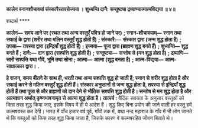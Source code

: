 **कालेन स्नानशौचावयां संस्कारैस्तपसेज्यया ।** **शुध्यन्ति दानै: सन्तुष्ट्या द्रव्याण्यात्मात्मविद्यया ॥ ४॥** 

शब्दार्थ **** 

**कालेन—** **समय आने पर (स्थल तथा अन्य वस्तुएँ पवित्र हो जाने पर)** **; स्नान-शौचावयाम्—** **स्नान तथा सफाई के द्वारा (शरीर** **तथा मलिन वस्तुएँ शुद्ध होती हैं)** **; संस्कारै:—** **संस्कार द्वारा (जन्म शुद्ध होता है)** **; तपसा—** **तपस्या द्वारा (इन्द्रियाँ शुद्ध होती** **हैं)** **; इज्यया—** **पूजा द्वारा (ब्राह्मण शुद्ध बनते हैं)** **; शुध्यन्ति—** **शुद्ध बनते हैं** **; दानै:—** **दान द्वारा (सश्पत्ति शुद्ध होती है)** **;** **सन्तुष्ट्या—** **सन्तोष से (मन शुद्ध होता है)** **; द्रव्याणि—** **सारी सश्पत्ति यथा गौवें, भूमि तथा सोना** **; आत्मा—** **आत्मा (शुद्ध बनता** **है)** **; आत्म-विद्यया—** **आत्म-साक्षात्कार द्वारा।** **.** 

**हे राजन्, समय बीतने के साथ ही, धरती तथा अन्य सश्पत्ति शुद्ध हो जाती हैं; स्नान से** **शरीर शुद्ध होता है और सफाई करने से मलिन वस्तुएँ शुद्ध होती हैं। संस्कार अनुष्ठानों से जन्म** **शुद्ध होता है, तपस्या से इन्द्रियाँ शुद्ध होती हैं तथा पूजा से और ब्राह्मणों को दान देने से भौतिक** **सश्पत्ति शुद्ध होती है। सन्तोष से मन शुद्ध होता है और आत्मज्ञान अर्थात् कृष्णभावनामृत से** **आत्मा शुद्ध होता है।** **तात्पर्य :** वैदिक सवयता के अनुसार वस्तुओं को किस तरह शुद्ध किया जाए, इसके विषय में ही ये आदेश हैं। शुद्ध किए बिना प्रयोग की जाने वाली हर वस्तु हमें कल्मषग्रस्त कर देगी। भारत में पाँच हजार वर्ष पूर्व, गाँवों तक में, यथा नन्द महाराज के गाँव में भी लोग जानते थे कि वस्तुओं को किस तरह शुद्ध किया जाता है, जिसके कारण वे कल्मषरहित जीवन बिताते थे।  